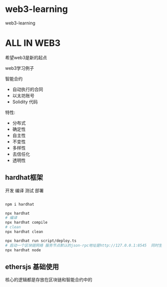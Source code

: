 # web3-learning
web3-learning

# ALL IN WEB3

希望web3是新的起点

web3学习例子


智能合约
+ 自动执行的合同
+ 以太坊账号
+ Solidity 代码

特性:
 + 分布式
 + 确定性
 + 自主性
 + 不变性
 + 多样性
 + 去信任化
 + 透明性

## hardhat框架

开发 编译 测试 部署


```bash

npm i hardhat

npx hardhat
# 编译
npx hardhat compile
# clean
npx hardhat clean

npx hardhat run script/deploy.ts
# 启动一个区块链网络 服务节点默认的json-rpc地址是http://127.0.0.1:8545  同时生成账号
npx hardhat node

```


## ethersjs 基础使用

核心的逻辑都是存放在区块链和智能合约中的




